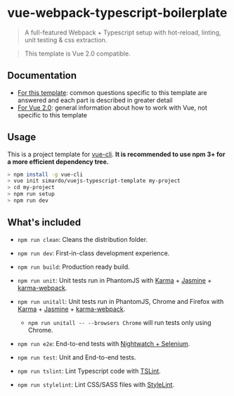 # vue-webpack-typescript-boilerplate

> A full-featured Webpack + Typescript setup with hot-reload, linting, unit testing & css extraction.

> This template is Vue 2.0 compatible.

## Documentation

- [For this template](http://vuejs-templates.github.io/webpack): common questions specific to this template are answered and each part is described in greater detail
- [For Vue 2.0](http://vuejs.org/guide/): general information about how to work with Vue, not specific to this template

## Usage

This is a project template for [vue-cli](https://github.com/vuejs/vue-cli). **It is recommended to use npm 3+ for a more efficient dependency tree.**

``` bash
> npm install -g vue-cli
> vue init simardo/vuejs-typescript-template my-project
> cd my-project
> npm run setup
> npm run dev
```

## What's included

- `npm run clean`: Cleans the distribution folder.

- `npm run dev`: First-in-class development experience.

- `npm run build`: Production ready build.

- `npm run unit`: Unit tests run in PhantomJS with [Karma](http://karma-runner.github.io/0.13/index.html) + [Jasmine](https://jasmine.github.io/) + [karma-webpack](https://github.com/webpack/karma-webpack).

- `npm run unitall`: Unit tests run in PhantomJS, Chrome and Firefox with [Karma](http://karma-runner.github.io/0.13/index.html) + [Jasmine](https://jasmine.github.io/) + [karma-webpack](https://github.com/webpack/karma-webpack).
  - `npm run unitall -- --browsers Chrome` will run tests only using Chrome.

- `npm run e2e`: End-to-end tests with [Nightwatch + Selenium](http://nightwatchjs.org/).

- `npm run test`: Unit and End-to-end tests.

- `npm run tslint`: Lint Typescript code with [TSLint](https://palantir.github.io/tslint/).

- `npm run stylelint`: Lint CSS/SASS files with [StyleLint](https://stylelint.io/).